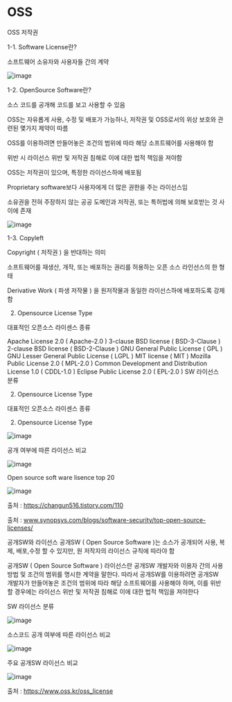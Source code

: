 # OSS
OSS  저작권

1-1. Software License란?

소프트웨어 소유자와 사용자들 간의 계약

![image](https://user-images.githubusercontent.com/112846440/203047975-3c879b06-3677-4d04-a4a2-31948eb315a2.png)


1-2. OpenSource Software란?

소스 코드를 공개해 코드를 보고 사용할 수 있음

OSS는 자유롭게 사용, 수정 및 배포가 가능하나, 저작권 및 OSS로서의 위상 보호와 관련된 몇가지 제약이 따름

OSS를 이용하려면 만들어놓은 조건의 범위에 따라 해당 소프트웨어를 사용해야 함

위반 시 라이선스 위반 및 저작권 침해로 이에 대한 법적 책임을 져야함

OSS는 저작권이 있으며, 특정한 라이선스하에 배포됨

Proprietary software보다 사용자에게 더 많은 권한을 주는 라이선스임

소유권을 전혀 주장하지 않는 공공 도메인과 저작권, 또는 특허법에 의해 보호받는 것 사이에 존재

![image](https://user-images.githubusercontent.com/112846440/203048061-c2998995-5cc3-437d-8244-1dfc1c5a382a.png)


1-3. Copyleft

Copyright ( 저작권 ) 을 반대하는 의미

소프트웨어를 재생산, 개작, 또는 배포하는 권리를 허용하는 오픈 소스 라인선스의 한 형태

Derivative Work ( 파생 저작물 ) 을 원저작물과 동일한 라이선스하에 배포하도록 강제함

2. Opensource License Type

대표적인 오픈소스 라이센스 종류

Apache License 2.0 ( Apache-2.0 )
3-clause BSD license ( BSD-3-Clause )
2-clause BSD license ( BSD-2-Clause )
GNU General Public License ( GPL )
GNU Lesser General Public License ( LGPL )
MIT license ( MIT )
Mozilla Public License 2.0 ( MPL-2.0 )
Common Development and Distribution License 1.0 ( CDDL-1.0 )
Eclipse Public License 2.0 ( EPL-2.0 )
SW 라이선스 분류

2. Opensource License Type

대표적인 오픈소스 라이센스 종류

2. Opensource License Type

![image](https://user-images.githubusercontent.com/112846440/203048721-2ad5ecbe-90b6-49e5-95ab-ef415e15527d.png)

공개 여부에 따른 라이선스 비교

![image](https://user-images.githubusercontent.com/112846440/203049091-24040441-2f95-4b58-a0d6-3a231ffa5e04.png)

Open source soft ware lisence top 20

![image](https://user-images.githubusercontent.com/112846440/203049360-b0624efa-09bb-4ac4-a5ce-01cfd726cb59.png)

출처 : https://changun516.tistory.com/110

출처 : www.synopsys.com/blogs/software-security/top-open-source-licenses/

공개SW와 라이선스
공개SW ( Open Source Software )는 소스가 공개되어 사용, 복제, 배포,수정 할 수 있지만,
원 저작자의 라이선스 규칙에 따라야 함

공개SW ( Open Source Software ) 라이선스란 공개SW 개발자와 이용자 간의 사용 방법 및 조건의 범위를 명시한 계약을 말한다.
따라서 공개SW를 이용하려면 공개SW 개발자가 만들어놓은 조건의 범위에 따라 해당 소프트웨어를 사용해야 하며, 이를 위반할 경우에는 라이선스 위반 및 저작권 침해로 이에 대한 법적 책임을 져야한다

SW 라이선스 분류

![image](https://user-images.githubusercontent.com/112846440/203047619-12129fb0-2e86-4ebe-9339-98ce3b478809.png)

소스코드 공개 여부에 따른 라이선스 비교

![image](https://user-images.githubusercontent.com/112846440/203047738-10366a2e-2034-4ca3-9f9e-a8177d1864ca.png)

주요 공개SW 라이선스 비교

![image](https://user-images.githubusercontent.com/112846440/203047791-0032a705-9901-4d20-b4f6-9e2ab89b2673.png)


출처 : https://www.oss.kr/oss_license
